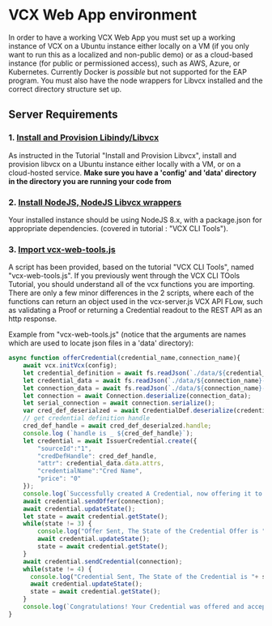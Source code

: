 # VCX Web App environment

In order to have a working VCX Web App you must set up a working instance of VCX on a Ubuntu instance either locally on a VM (if you only want to run this as a localized and non-public demo) or as a cloud-based instance (for public or permissioned access), such as AWS, Azure, or Kubernetes. Currently Docker is *possible* but not supported for the EAP program. You must also have the node wrappers for Libvcx installed and the correct directory structure set up. 

## Server Requirements

### 1. [Install and Provision Libindy/Libvcx](/portal/training/install-and-provision-libvcx/)

As instructed in the Tutorial "Install and Provision Libvcx", install and provision libvcx on a Ubuntu instance either locally with a VM, or on a cloud-hosted service. **Make sure you have a 'config' and 'data' directory in the directory you are running your code from**

### 2. [Install NodeJS, NodeJS Libvcx wrappers](/portal/training/vcx-cli-tools/nodejs/01/)

Your installed instance should be using NodeJS 8.x, with a package.json for appropriate dependencies. (covered in tutorial : "VCX CLI Tools").

### 3. [Import vcx-web-tools.js](../resources/web-server/vcx-web-tools.js)

A script has been provided, based on the tutorial "VCX CLI Tools", named "vcx-web-tools.js". If you previously went through the VCX CLI TOols Tutorial, you should understand all of the vcx functions you are importing. There are only a few minor differences in the 2 scripts, where each of the functions can return an object used in the vcx-server.js VCX API FLow, such as validating a Proof or returning a Credential readout to the REST API as an http response.

Example from "vcx-web-tools.js" (notice that the arguments are names which are used to locate json files in a 'data' directory):

```javascript
async function offerCredential(credential_name,connection_name){
    await vcx.initVcx(config);
    let credential_definition = await fs.readJson(`./data/${credential_name}-credential-definition.json`);
    let credential_data = await fs.readJson(`./data/${connection_name}-${credential_name}-data.json`);
    let connection_data = await fs.readJson(`./data/${connection_name}-connection.json`);
    let connection = await Connection.deserialize(connection_data);
    let serial_connection = await connection.serialize();
    var cred_def_deserialzed = await CredentialDef.deserialize(credential_definition);
    // get credential definition handle
    cred_def_handle = await cred_def_deserialzed.handle;
    console.log (`handle is _ ${cred_def_handle}`);
    let credential = await IssuerCredential.create({
        "sourceId":"1",
        "credDefHandle": cred_def_handle,
        "attr": credential_data.data.attrs,
        "credentialName":"Cred Name",
        "price": "0"
    });
    console.log(`Successfully created A Credential, now offering it to ${connection_name}...`);
    await credential.sendOffer(connection);
    await credential.updateState();
    let state = await credential.getState();
    while(state != 3) {
        console.log("Offer Sent, The State of the Credential Offer is "+ state);
        await credential.updateState();
        state = await credential.getState();
    }
    await credential.sendCredential(connection);
    while(state != 4) {
      console.log("Credential Sent, The State of the Credential is "+ state);
      await credential.updateState();
      state = await credential.getState();
    }
    console.log(`Congratulations! Your Credential was offered and accepted by ${connection_name}`);
}
```
